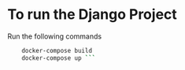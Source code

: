 # To run the Django Project

Run the following commands 
```bash
    docker-compose build 
    docker-compose up ```
